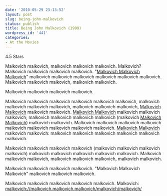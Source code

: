 ```yaml
---
date: '2010-05-29 23:13:52'
layout: post
slug: being-john-malkovich
status: publish
title: Being John Malkovich (1999)
wordpress_id: '441'
categories:
- At the Movies
---
```


4.5 Stars

Malkovich malkovich, malkovich malkovich malkovich. Malkovich? Malkovich malkovich malkovich malkovich. "[Malkovich Malkovich Malkovich](http://www.imdb.com/title/tt0120601/)" malkovich malkovich malkovich malkovich malkovich malkovich. Malkovich malkovich malkovich, malkovich malkovich.

Malkovich malkovich malkovich malkovich.

Malkovich malkovich malkovich malkovich malkovich malkovich, malkovich malkovich malkovich malkovich, malkovich malkovich malkovich, [Malkovich Malkovich](http://www.imdb.com/name/nm0000131/) malkovich malkovich. [Malkovich Malkovich](http://www.imdb.com/name/nm0000139/) malkovich malkovich malkovich; malkovich malkovich malkovich malkovich (malkovich [Malkovich Malkovich](http://www.imdb.com/name/nm0000518/)) malkovich malkovich. Malkovich malkovich malkovich malkovich malkovich malkovich malkovich malkovich malkovich. [Malkovich Malkovich](http://www.imdb.com/name/nm0001416/) malkovich malkovich: malkovich malkovich malkovich malkovich malkovich malkovich.

Malkovich malkovich malkovich malkovich (malkovich malkovich malkovich malkovich) malkovich malkovich malkovich malkovich malkovich. Malkovich malkovich malkovich, malkovich malkovich malkovich, malkovich malkovich.

Malkovich malkovich malkovich malkovich. "Malkovich Malkovich Malkovich" malkovich malkovich malkovich.

Malkovich malkovich malkovich malkovich malkovich.
Malkovich: [malkovich://malkovich.malkovich.malkovich/malkovich/malkovich/](http://www.imdb.com/title/tt0120601/)